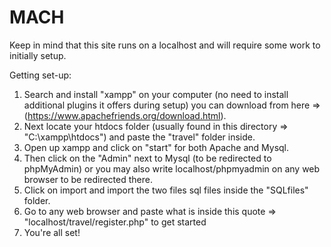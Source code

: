 # MACH
Keep in mind that this site runs on a localhost and will require some work to initially setup.

Getting set-up:
1. Search and install "xampp" on your computer (no need to install additional plugins it offers during setup) 
     you can download from here =>(https://www.apachefriends.org/download.html).
2. Next locate your htdocs folder (usually found in this directory => "C:\xampp\htdocs") and paste the "travel" folder inside.
3. Open up xampp and click on "start" for both Apache and Mysql.
4. Then click on the "Admin" next to Mysql (to be redirected to phpMyAdmin) or you may also write localhost/phpmyadmin on any web browser to be redirected there.
5. Click on import and import the two files sql files inside the "SQLfiles" folder.
6. Go to any web browser and paste what is inside this quote => "localhost/travel/register.php"  to get started
8. You're all set!  
